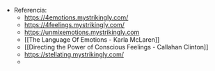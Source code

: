 - Referencia:
	- https://4emotions.mystrikingly.com/
	- https://4feelings.mystrikingly.com/
	- https://unmixemotions.mystrikingly.com
	- [[The Language Of Emotions - Karla McLaren]]
	- [[Directing the Power of Conscious Feelings - Callahan Clinton]]
	- https://stellating.mystrikingly.com/
	-